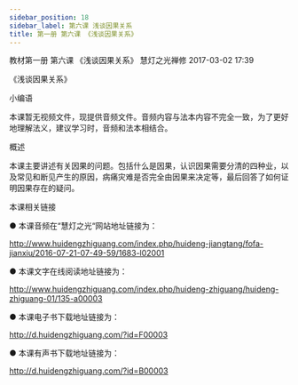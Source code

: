 ```yaml
---
sidebar_position: 18
sidebar_label: 第六课 浅谈因果关系
title: 第一册 第六课 《浅谈因果关系》
---
```

教材第一册 第六课 《浅谈因果关系》
慧灯之光禅修 2017-03-02 17:39



《浅谈因果关系》

小编语

本课暂无视频文件，现提供音频文件。音频内容与法本内容不完全一致，为了更好地理解法义，建议学习时，音频和法本相结合。

概述


 本课主要讲述有关因果的问题。包括什么是因果，认识因果需要分清的四种业，以及常见和断见产生的原因，病痛灾难是否完全由因果来决定等，最后回答了如何证明因果存在的疑问。








 本课相关链接 

●  本课音频在“慧灯之光“网站地址链接为：

http://www.huidengzhiguang.com/index.php/huideng-jiangtang/fofa-jianxiu/2016-07-21-07-49-59/1683-l02001



●  本课文字在线阅读地址链接为：

http://www.huidengzhiguang.com/index.php/huideng-zhiguang/huideng-zhiguang-01/135-a00003



●  本课电子书下载地址链接为：

http://d.huidengzhiguang.com/?id=F00003



●  本课有声书下载地址链接为：

http://d.huidengzhiguang.com/?id=B00003